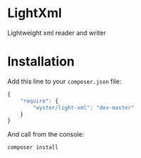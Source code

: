 LightXml
========
Lightweight xml reader and writer

Installation
========
Add this line to your ```composer.json``` file: 
```javascript
{
    "require": {
        "wyster/light-xml": "dev-master"
    }
}
```
And call from the console:
```
composer install
```